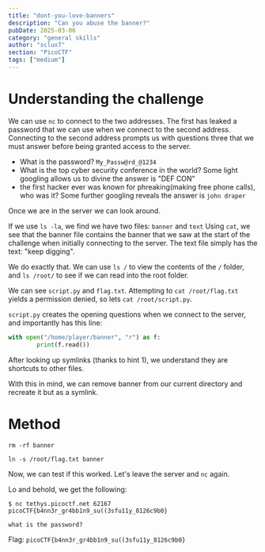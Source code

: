 ```yaml
---
title: "dont-you-love-banners"
description: "Can you abuse the banner?"
pubDate: 2025-03-06
category: "general skills"
author: "sclux7"
section: "PicoCTF"
tags: ["medium"]
---
```


# Understanding the challenge

We can use `nc` to connect to the two addresses. The first has leaked a password that we can use when we connect to the second address.
Connecting to the second address prompts us with questions three that we must answer before being granted access to the server.
- What is the password?
`My_Passw@rd_@1234`
- What is the top cyber security conference in the world?
Some light googling allows us to divine the answer is "DEF CON"
- the first hacker ever was known for phreaking(making free phone calls), who was it?
Some further googling reveals the answer is `john draper`

Once we are in the server we can look around.

If we use `ls -la`, we find we have two files: `banner` and `text`
Using `cat`, we see that the banner file contains the banner that we saw at the start of the challenge when initially connecting to the server. The text file simply has the text: "keep digging".

We do exactly that. We can use `ls /` to view the contents of the `/` folder, and `ls /root/` to see if we can read into the root folder.

We can see `script.py` and `flag.txt`. Attempting to `cat /root/flag.txt` yields a permission denied, so lets `cat /root/script.py`.

`script.py` creates the opening questions when we connect to the server, and importantly has this line:
```python
with open("/home/player/banner", "r") as f:
        print(f.read())
```

After looking up symlinks (thanks to hint 1), we understand they are shortcuts to other files.

With this in mind, we can remove banner from our current directory and recreate it but as a symlink.

# Method
`rm -rf banner`

`ln -s /root/flag.txt banner`

Now, we can test if this worked. Let's leave the server and `nc` again.

Lo and behold, we get the following:

```
$ nc tethys.picoctf.net 62167
picoCTF{b4nn3r_gr4bb1n9_su((3sfu11y_8126c9b0}

what is the password?
```

Flag: `picoCTF{b4nn3r_gr4bb1n9_su((3sfu11y_8126c9b0}`